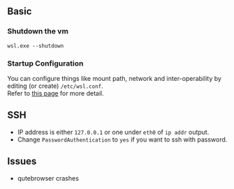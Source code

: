 ## Basic
### Shutdown the vm
`wsl.exe --shutdown`

### Startup Configuration
You can configure things like mount path, network and inter-operability by  
editing (or create) `/etc/wsl.conf`.  
Refer to [this page](https://docs.microsoft.com/en-us/windows/wsl/wsl-config#set-wsl-launch-settings) for more detail.

## SSH
- IP address is either `127.0.0.1` or one under `eth0` of `ip addr` output.
- Change `PasswordAuthentication` to `yes` if you want to ssh with password.

## Issues
- qutebrowser crashes
